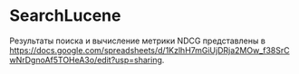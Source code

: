 # SearchLucene
Результаты поиска и вычисление метрики NDCG представлены в https://docs.google.com/spreadsheets/d/1KzlhH7mGiUjDRja2MOw_f38SrCwNrDgnoAf5TOHeA3o/edit?usp=sharing.
